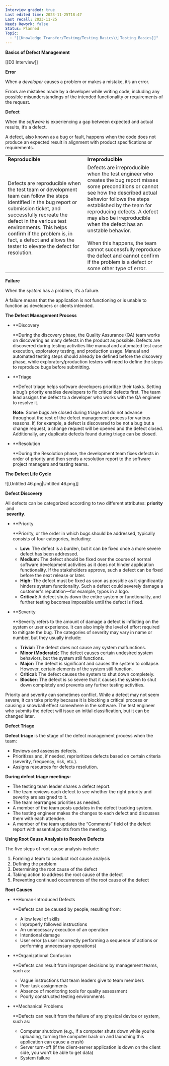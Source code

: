 ```yaml
---
Interview graded: true
Last edited time: 2023-11-25T18:47
Last recall: 2023-11-25
Needs Rework: false
Status: Planned
Topic:
  - "[[Knowledge Transfer/Testing/Testing Basics\\|Testing Basics]]"
---
```

**Basics of Defect Management**

[[D3 Interview]]

**Error**

When a _developer_ causes a problem or makes a mistake, it’s an error.

Errors are mistakes made by a developer while writing code, including any possible misunderstandings of the intended functionality or requirements of the request.

  

**Defect**

When the _software_ is experiencing a gap between expected and actual results, it’s a defect.

A defect, also known as a bug or fault, happens when the code does not produce an expected result in alignment with product specifications or requirements.

|   |   |
|---|---|
|**Reproducible**|**Irreproducible**|
|Defects are reproducible when the test team or development team can follow the steps identified in the bug report or submission ticket, and successfully recreate the defect in the various test environments. This helps confirm if the problem is, in fact, a defect and allows the tester to elevate the defect for resolution.|Defects are irreproducible when the test engineer who creates the bug report misses some preconditions or cannot see how the described actual behavior follows the steps established by the team for reproducing defects. A defect may also be irreproducible when the defect has an unstable behavior.  <br>  <br>When this happens, the team cannot successfully reproduce the defect and cannot confirm if the problem is a defect or some other type of error.|

  

**Failure**

When the _system_ has a problem, it’s a failure.

A failure means that the application is not functioning or is unable to function as developers or clients intended.

**The Defect Management Process**

- **Discovery  
      
    **During the discovery phase, the Quality Assurance (QA) team works on discovering as many defects in the product as possible. Defects are discovered during testing activities like manual and automated test case execution, exploratory testing, and production usage. Manual and automated testing steps should already be defined before the discovery phase, while exploratory/production testers will need to define the steps to reproduce bugs before submitting.
- **Triage  
      
    **Defect triage helps software developers prioritize their tasks. Setting a bug’s priority enables developers to fix critical defects first. The team lead assigns the defect to a developer who works with the QA engineer to resolve it.  
      
    **Note:** Some bugs are closed during triage and do not advance throughout the rest of the defect management process for various reasons. If, for example, a defect is discovered to be not a bug but a change request, a change request will be opened and the defect closed. Additionally, any duplicate defects found during triage can be closed.
- **Resolution  
      
    **During the Resolution phase, the development team fixes defects in order of priority and then sends a resolution report to the software project managers and testing teams.

**The Defect Life Cycle**

![[Untitled 46.png|Untitled 46.png]]

**Defect Discovery**

All defects can be categorized according to two different attributes: **priority**  
 and  
 **severity**.

- **Priority  
      
    **Priority, or the order in which bugs should be addressed, typically consists of four categories, including:
    - **Low:** The defect is a burden, but it can be fixed once a more severe defect has been addressed.
    - **Medium:** The defect should be fixed over the course of normal software development activities as it does not hinder application functionality. If the stakeholders approve, such a defect can be fixed before the next release or later.
    - **High:** The defect must be fixed as soon as possible as it significantly hinders system functionality. Such a defect could severely damage a customer's reputation—for example, typos in a logo.
    - **Critical:** A defect shuts down the entire system or functionality, and further testing becomes impossible until the defect is fixed.
- **Severity  
      
    **Severity refers to the amount of damage a defect is inflicting on the system or user experience. It can also imply the level of effort required to mitigate the bug. The categories of severity may vary in name or number, but they usually include:
    - **Trivial:** The defect does not cause any system malfunctions.
    - **Minor (Moderate):** The defect causes certain undesired system behaviors, but the system still functions.
    - **Major:** The defect is significant and causes the system to collapse. However, certain elements of the system still function.
    - **Critical:** The defect causes the system to shut down completely.
    - **Blocker:** The defect is so severe that it causes the system to shut down completely and prevents any further testing activities.

Priority and severity can sometimes conflict. While a defect may not seem severe, it can take priority because it is blocking a critical process or causing a snowball effect somewhere in the software. The test engineer who submits the defect will issue an initial classification, but it can be changed later.

  

**Defect Triage**

**Defect triage** is the stage of the defect management process when the team:

- Reviews and assesses defects.
- Prioritizes and, if needed, reprioritizes defects based on certain criteria (severity, frequency, risk, etc.).
- Assigns resources for defects resolution.

**During defect triage meetings:**

- The testing team leader shares a defect report.
- The team reviews each defect to see whether the right priority and severity are assigned to it.
- The team rearranges priorities as needed.
- A member of the team posts updates in the defect tracking system.
- The testing engineer makes the changes to each defect and discusses them with each attendee.
- A member of the team updates the “Comments” field of the defect report with essential points from the meeting.

**Using Root Cause Analysis to Resolve Defects**

The five steps of root cause analysis include:

1. Forming a team to conduct root cause analysis
2. Defining the problem
3. Determining the root cause of the defect
4. Taking action to address the root cause of the defect
5. Preventing continued occurrences of the root cause of the defect

  

**Root Causes**

- **Human-Introduced Defects  
      
    **Defects can be caused by people, resulting from:
    - A low level of skills
    - Improperly followed instructions
    - An unnecessary execution of an operation
    - Intentional damage
    - User error (a user incorrectly performing a sequence of actions or performing unnecessary operations)
- **Organizational Confusion  
      
    **Defects can result from improper decisions by management teams, such as:
    - Vague instructions that team leaders give to team members
    - Poor task assignments
    - Absence of monitoring tools for quality assessment
    - Poorly constructed testing environments
- **Mechanical Problems  
      
    **Defects can result from the failure of any physical device or system, such as:
    - Computer shutdown (e.g., if a computer shuts down while you’re uploading, turning the computer back on and launching this application can cause a crash)
    - Server turn-off (if the client-server application is down on the client side, you won’t be able to get data)
    - System failure